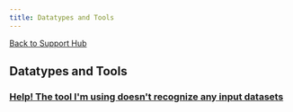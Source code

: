 ```yaml
---
title: Datatypes and Tools
---
```

[Back to Support Hub](/support/)

## Datatypes and Tools

### [Help! The tool I'm using doesn't recognize any input datasets](https://training.galaxyproject.org/training-material/faqs/galaxy/tools_tool_doesnt_recognize_any_input_datasets.html)
